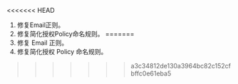 <<<<<<< HEAD
1. 修复Email正则。
2. 修复简化授权Policy命名规则。
=======
1. 修复 Email 正则。
2. 修复简化授权 Policy 命名规则。
>>>>>>> a3c34812de130a3964bc82c152cfbffc0e61eba5
